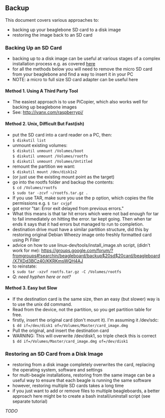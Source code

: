 ## Backup

This document covers various approaches to:
* backing up your beaglebone SD card to a disk image
* restoring the image back to an SD card

### Backing Up an SD Card 

* backing up to a disk image can be useful at various stages of a complex installation process e.g. as covered [here](https://github.com/sidechained/TrainingTheBeagle/blob/master/Tutorials/_essential/installation.txt)
* for all the methods below you will need to remove the micro SD card from your beaglebone and find a way to insert it in your PC
* NOTE: a micro to full size SD card adapter can be useful here

#### Method 1. Using A Third Party Tool

* The easiest approach is to use PiCopier, which also works well for backing up beaglebone images
* See: http://ivanx.com/raspberrypi/

#### Method 2. Unix, Difficult But Fast(ish)

* put the SD card into a card reader on a PC, then:  
`$ diskutil list`  
* unmount existing volumes:  
`$ diskutil unmount /Volumes/boot`  
`$ diskutil unmount /Volumes/rootfs`  
`$ diskutil unmount /Volumes/Untitled`  
* remount the partition we want:  
`$ diskutil mount /dev/disk1s2`
* (or just use the existing mount point as the target)
* go into the rootfs folder and backup the contents:  
`$ cd /Volumes/rootfs`  
`$ sudo tar -zcvf ~/rootfs.tar.gz .`
* If you use TAR, make sure you use the p option, which copies the file permissions e.g. `$ tar cvjpf`
* got error "tar: Error exit delayed from previous errors."
* What this means is that tar hit errors which were not bad enough for tar to fail immediately on hitting the error. tar kept going. Then when tar ends it says that it had errors but managed to run to completion.
* destination drive must have a similar partition structure, did this by restoring original Debian Wheezy image onto freshly formatted card using Pi Filler
* advice on how to use linux-dev/tools/install_image.sh script, (didn't work for me):
https://groups.google.com/forum/?fromgroups#!searchin/beagleboard/backup$20sd$20card/beagleboard/X7XDd3BCz40/KKRKmsWQH4AJ
* to reinstate:  
`$ sudo tar -xzvf rootfs.tar.gz -C /Volumes/rootfs`
* _Q: need hyphen here or not?_

#### Method 3. Easy but Slow

* If the destination card is the same size, then an easy (but slower) way is to use the unix dd command.
* Read from the device, not the partition, so you get partition table for free.
* firstly, insert the original card (don't mount it). I'm assuming it /dev/sdc:  
`$ dd if=/dev/disk1 of=/Volumes/Master/card_image.dmg`
* Pull the original, and insert the destination card
* WARNING: This will overwrite /dev/disk1, so triple check this is correct  
`$ dd if=/Volumes/Master/card_image.dmg of=/dev/disk1`

### Restoring an SD Card from a Disk Image

* restoring from a disk image completely overwrites the card, replacing the operating system, software and settings
* for multi-beagle installations, restoring from the same image can be a useful way to ensure that each beagle is running the same software
* however, restoring multiple SD cards takes a long time
* if you just want to add or remove files to multiple beagleboards, a better approach here might be to create a bash install/uninstall script (see separate tutorial)

_TODO_




